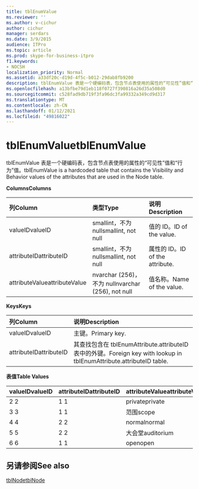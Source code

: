 ```yaml
---
title: tblEnumValue
ms.reviewer: ''
ms.author: v-cichur
author: cichur
manager: serdars
ms.date: 3/9/2015
audience: ITPro
ms.topic: article
ms.prod: skype-for-business-itpro
f1.keywords:
- NOCSH
localization_priority: Normal
ms.assetid: a33df20c-d19d-4f5c-b012-29dab8fb9200
description: tblEnumValue 表是一个硬编码表，包含节点表使用的属性的“可见性”值和“行为”值。
ms.openlocfilehash: a13bfbe79d1eb118f0727f390816a26d35a508d0
ms.sourcegitcommit: c528fad9db719f3fa96dc3fa99332a349cd9d317
ms.translationtype: MT
ms.contentlocale: zh-CN
ms.lasthandoff: 01/12/2021
ms.locfileid: "49816022"
---
```

# <a name="tblenumvalue"></a><span data-ttu-id="29d28-103">tblEnumValue</span><span class="sxs-lookup"><span data-stu-id="29d28-103">tblEnumValue</span></span>
 
<span data-ttu-id="29d28-104">tblEnumValue 表是一个硬编码表，包含节点表使用的属性的“可见性”值和“行为”值。</span><span class="sxs-lookup"><span data-stu-id="29d28-104">tblEnumValue is a hardcoded table that contains the Visibility and Behavior values of the attributes that are used in the Node table.</span></span>
  
<span data-ttu-id="29d28-105">**Columns**</span><span class="sxs-lookup"><span data-stu-id="29d28-105">**Columns**</span></span>

|<span data-ttu-id="29d28-106">**列**</span><span class="sxs-lookup"><span data-stu-id="29d28-106">**Column**</span></span>|<span data-ttu-id="29d28-107">**类型**</span><span class="sxs-lookup"><span data-stu-id="29d28-107">**Type**</span></span>|<span data-ttu-id="29d28-108">**说明**</span><span class="sxs-lookup"><span data-stu-id="29d28-108">**Description**</span></span>|
|:-----|:-----|:-----|
|<span data-ttu-id="29d28-109">valueID</span><span class="sxs-lookup"><span data-stu-id="29d28-109">valueID</span></span>  <br/> |<span data-ttu-id="29d28-110">smallint，不为 null</span><span class="sxs-lookup"><span data-stu-id="29d28-110">smallint, not null</span></span>  <br/> |<span data-ttu-id="29d28-111">值的 ID。</span><span class="sxs-lookup"><span data-stu-id="29d28-111">ID of the value.</span></span>  <br/> |
|<span data-ttu-id="29d28-112">attributeID</span><span class="sxs-lookup"><span data-stu-id="29d28-112">attributeID</span></span>  <br/> |<span data-ttu-id="29d28-113">smallint，不为 null</span><span class="sxs-lookup"><span data-stu-id="29d28-113">smallint, not null</span></span>  <br/> |<span data-ttu-id="29d28-114">属性的 ID。</span><span class="sxs-lookup"><span data-stu-id="29d28-114">ID of the attribute.</span></span>  <br/> |
|<span data-ttu-id="29d28-115">attributeValue</span><span class="sxs-lookup"><span data-stu-id="29d28-115">attributeValue</span></span>  <br/> |<span data-ttu-id="29d28-116">nvarchar  (256)，不为 null</span><span class="sxs-lookup"><span data-stu-id="29d28-116">nvarchar (256), not null</span></span>  <br/> |<span data-ttu-id="29d28-117">值名称。</span><span class="sxs-lookup"><span data-stu-id="29d28-117">Name of the value.</span></span>  <br/> |
   
<span data-ttu-id="29d28-118">**Keys**</span><span class="sxs-lookup"><span data-stu-id="29d28-118">**Keys**</span></span>

|<span data-ttu-id="29d28-119">**列**</span><span class="sxs-lookup"><span data-stu-id="29d28-119">**Column**</span></span>|<span data-ttu-id="29d28-120">**说明**</span><span class="sxs-lookup"><span data-stu-id="29d28-120">**Description**</span></span>|
|:-----|:-----|
|<span data-ttu-id="29d28-121">valueID</span><span class="sxs-lookup"><span data-stu-id="29d28-121">valueID</span></span>  <br/> |<span data-ttu-id="29d28-122">主键。</span><span class="sxs-lookup"><span data-stu-id="29d28-122">Primary key.</span></span>  <br/> |
|<span data-ttu-id="29d28-123">attributeID</span><span class="sxs-lookup"><span data-stu-id="29d28-123">attributeID</span></span>  <br/> |<span data-ttu-id="29d28-124">其查找包含在 tblEnumAttribute.attributeID 表中的外键。</span><span class="sxs-lookup"><span data-stu-id="29d28-124">Foreign key with lookup in tblEnumAttribute.attributeID table.</span></span>  <br/> |
   
<span data-ttu-id="29d28-125">**表值**</span><span class="sxs-lookup"><span data-stu-id="29d28-125">**Table Values**</span></span>

|<span data-ttu-id="29d28-126">**valueID**</span><span class="sxs-lookup"><span data-stu-id="29d28-126">**valueID**</span></span>|<span data-ttu-id="29d28-127">**attributeID**</span><span class="sxs-lookup"><span data-stu-id="29d28-127">**attributeID**</span></span>|<span data-ttu-id="29d28-128">**attributeValue**</span><span class="sxs-lookup"><span data-stu-id="29d28-128">**attributeValue**</span></span>|
|:-----|:-----|:-----|
|<span data-ttu-id="29d28-129">2 </span><span class="sxs-lookup"><span data-stu-id="29d28-129">2</span></span>  <br/> |<span data-ttu-id="29d28-130">1 </span><span class="sxs-lookup"><span data-stu-id="29d28-130">1</span></span>  <br/> |<span data-ttu-id="29d28-131">private</span><span class="sxs-lookup"><span data-stu-id="29d28-131">private</span></span>  <br/> |
|<span data-ttu-id="29d28-132">3 </span><span class="sxs-lookup"><span data-stu-id="29d28-132">3</span></span>  <br/> |<span data-ttu-id="29d28-133">1 </span><span class="sxs-lookup"><span data-stu-id="29d28-133">1</span></span>  <br/> |<span data-ttu-id="29d28-134">范围</span><span class="sxs-lookup"><span data-stu-id="29d28-134">scope</span></span>  <br/> |
|<span data-ttu-id="29d28-135">4 </span><span class="sxs-lookup"><span data-stu-id="29d28-135">4</span></span>  <br/> |<span data-ttu-id="29d28-136">2 </span><span class="sxs-lookup"><span data-stu-id="29d28-136">2</span></span>  <br/> |<span data-ttu-id="29d28-137">normal</span><span class="sxs-lookup"><span data-stu-id="29d28-137">normal</span></span>  <br/> |
|<span data-ttu-id="29d28-138">5 </span><span class="sxs-lookup"><span data-stu-id="29d28-138">5</span></span>  <br/> |<span data-ttu-id="29d28-139">2 </span><span class="sxs-lookup"><span data-stu-id="29d28-139">2</span></span>  <br/> |<span data-ttu-id="29d28-140">大会堂</span><span class="sxs-lookup"><span data-stu-id="29d28-140">auditorium</span></span>  <br/> |
|<span data-ttu-id="29d28-141">6 </span><span class="sxs-lookup"><span data-stu-id="29d28-141">6</span></span>  <br/> |<span data-ttu-id="29d28-142">1 </span><span class="sxs-lookup"><span data-stu-id="29d28-142">1</span></span>  <br/> |<span data-ttu-id="29d28-143">open</span><span class="sxs-lookup"><span data-stu-id="29d28-143">open</span></span>  <br/> |
   
## <a name="see-also"></a><span data-ttu-id="29d28-144">另请参阅</span><span class="sxs-lookup"><span data-stu-id="29d28-144">See also</span></span>

[<span data-ttu-id="29d28-145">tblNode</span><span class="sxs-lookup"><span data-stu-id="29d28-145">tblNode</span></span>](tblnode.md)
